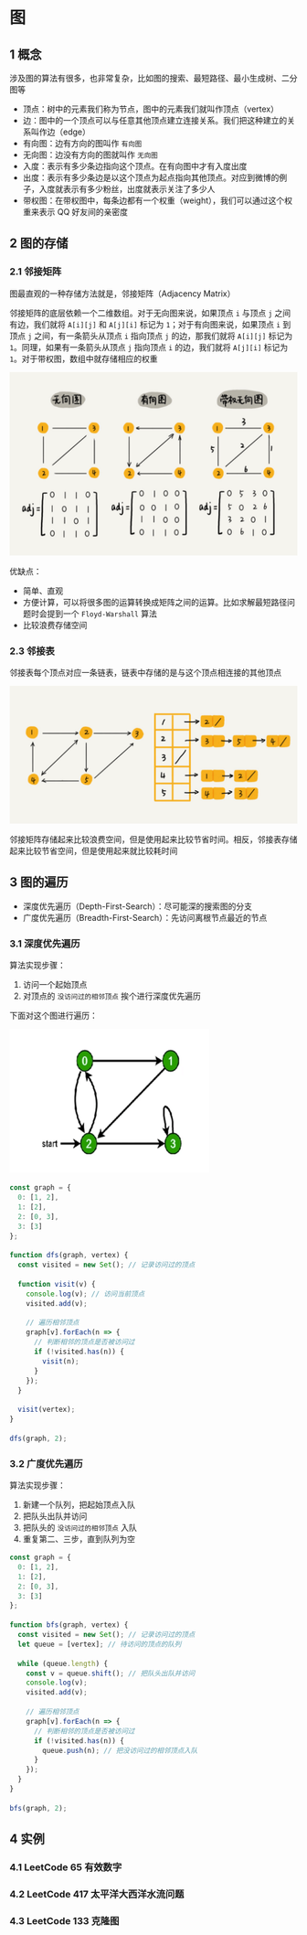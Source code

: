 # 图

## 1 概念

涉及图的算法有很多，也非常复杂，比如图的搜索、最短路径、最小生成树、二分图等

- 顶点：树中的元素我们称为节点，图中的元素我们就叫作顶点（vertex）
- 边：图中的一个顶点可以与任意其他顶点建立连接关系。我们把这种建立的关系叫作边（edge）
- 有向图：边有方向的图叫作 `有向图`
- 无向图：边没有方向的图就叫作 `无向图`
- 入度：表示有多少条边指向这个顶点。在有向图中才有入度出度
- 出度：表示有多少条边是以这个顶点为起点指向其他顶点。对应到微博的例子，入度就表示有多少粉丝，出度就表示关注了多少人
- 带权图：在带权图中，每条边都有一个权重（weight），我们可以通过这个权重来表示 QQ 好友间的亲密度

## 2 图的存储

### 2.1 邻接矩阵

图最直观的一种存储方法就是，邻接矩阵（Adjacency Matrix）

邻接矩阵的底层依赖一个二维数组。对于无向图来说，如果顶点 `i` 与顶点 `j` 之间有边，我们就将 `A[i][j]` 和 `A[j][i]` 标记为 `1`；对于有向图来说，如果顶点 `i` 到顶点 `j` 之间，有一条箭头从顶点 `i` 指向顶点 `j` 的边，那我们就将 `A[i][j]` 标记为 `1`。同理，如果有一条箭头从顶点 `j` 指向顶点 `i` 的边，我们就将 `A[j][i]` 标记为 `1`。对于带权图，数组中就存储相应的权重

![](../images/9-graph_20210526173321.png)

优缺点：

- 简单、直观
- 方便计算，可以将很多图的运算转换成矩阵之间的运算。比如求解最短路径问题时会提到一个 `Floyd-Warshall` 算法
- 比较浪费存储空间

### 2.3 邻接表

邻接表每个顶点对应一条链表，链表中存储的是与这个顶点相连接的其他顶点

![](../images/9-graph_20210526174140.png)

邻接矩阵存储起来比较浪费空间，但是使用起来比较节省时间。相反，邻接表存储起来比较节省空间，但是使用起来就比较耗时间

## 3 图的遍历

- 深度优先遍历（Depth-First-Search）：尽可能深的搜索图的分支
- 广度优先遍历（Breadth-First-Search）：先访问离根节点最近的节点

### 3.1 深度优先遍历

算法实现步骤：

1. 访问一个起始顶点
2. 对顶点的 `没访问过的相邻顶点` 挨个进行深度优先遍历

下面对这个图进行遍历：

![](../images/9-graph_20210526221823.png)

```js
const graph = {
  0: [1, 2],
  1: [2],
  2: [0, 3],
  3: [3]
};

function dfs(graph, vertex) {
  const visited = new Set(); // 记录访问过的顶点

  function visit(v) {
    console.log(v); // 访问当前顶点
    visited.add(v);

    // 遍历相邻顶点
    graph[v].forEach(n => {
      // 判断相邻的顶点是否被访问过
      if (!visited.has(n)) {
        visit(n);
      }
    });
  }

  visit(vertex);
}

dfs(graph, 2);
```

### 3.2 广度优先遍历

算法实现步骤：

1. 新建一个队列，把起始顶点入队
2. 把队头出队并访问
3. 把队头的 `没访问过的相邻顶点` 入队
4. 重复第二、三步，直到队列为空

```js
const graph = {
  0: [1, 2],
  1: [2],
  2: [0, 3],
  3: [3]
};

function bfs(graph, vertex) {
  const visited = new Set(); // 记录访问过的顶点
  let queue = [vertex]; // 待访问的顶点的队列

  while (queue.length) {
    const v = queue.shift(); // 把队头出队并访问
    console.log(v);
    visited.add(v);

    // 遍历相邻顶点
    graph[v].forEach(n => {
      // 判断相邻的顶点是否被访问过
      if (!visited.has(n)) {
        queue.push(n); // 把没访问过的相邻顶点入队
      }
    });
  }
}

bfs(graph, 2);
```

## 4 实例

### 4.1 LeetCode 65 有效数字

### 4.2 LeetCode 417 太平洋大西洋水流问题

### 4.3 LeetCode 133 克隆图

